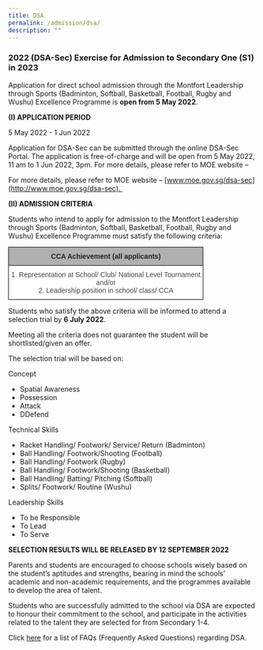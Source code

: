 ```yaml
---
title: DSA
permalink: /admission/dsa/
description: ""
---
```


### 2022 (DSA-Sec) Exercise for Admission to Secondary One (S1) in 2023

Application for direct school admission through the Montfort Leadership through Sports (Badminton, Softball, Basketball, Football, Rugby and Wushu) Excellence Programme is **open from 5 May 2022**.


**(I) APPLICATION PERIOD**   

5 May 2022 - 1 Jun 2022

Application for DSA-Sec can be submitted through the online DSA-Sec Portal. The application is free-of-charge and will be open from 5 May 2022, 11 am to 1 Jun 2022, 3pm. For more details, please refer to MOE website –   

For more details, please refer to MOE website – [www.moe.gov.sg/dsa-sec](http://www.moe.gov.sg/dsa-sec). 


**(II) ADMISSION CRITERIA** 

 
Students who intend to apply for admission to the Montfort Leadership through Sports (Badminton, Softball, Basketball, Football, Rugby and Wushu) Excellence Programme must satisfy the following criteria:

<style type="text/css">
.tg  {border-collapse:collapse;border-spacing:0;margin:0px auto;}
.tg td{border-color:black;border-style:solid;border-width:1px;font-family:Arial, sans-serif;font-size:14px;
  overflow:hidden;padding:10px 5px;word-break:normal;}
.tg th{border-color:black;border-style:solid;border-width:1px;font-family:Arial, sans-serif;font-size:14px;
  font-weight:normal;overflow:hidden;padding:10px 5px;word-break:normal;}
.tg .tg-sxkx{background-color:#FFF;color:#454545;text-align:center;vertical-align:top}
.tg .tg-dwlh{background-color:#B0B0B0;color:#222;font-weight:bold;text-align:center;vertical-align:middle}
</style>
<table class="tg">
<tbody>
  <tr>
    <td class="tg-dwlh"><span style="color:#222;background-color:#B0B0B0">CCA Achievement (all applicants)</span></td>
  </tr>
  <tr>
    <td class="tg-sxkx"><span style="color:#454545;background-color:#FFF">1. Representation at School/ Club/ National Level Tournament</span><br><span style="color:#454545;background-color:#FFF">and/or</span><br><span style="color:#454545;background-color:#FFF">2. Leadership position in school/ class/ CCA </span></td>
  </tr>
</tbody>
</table>


Students who satisfy the above criteria will be informed to attend a selection trial by **6 July 2022**. 

Meeting all the criteria does not guarantee the student will be shortlisted/given an offer.

  

The selection trial will be based on:

  

Concept

* Spatial Awareness
* Possession
* Attack
* DDefend  

  

Technical Skills

* Racket Handling/ Footwork/ Service/ Return (Badminton)
* Ball Handling/ Footwork/Shooting (Football)  
* Ball Handling/ Footwork (Rugby)
* Ball Handling/ Footwork/Shooting (Basketball) 
* Ball Handling/ Batting/ Pitching (Softball)
* Splits/ Footwork/ Routine (Wushu)

  

Leadership Skills

* To be Responsible
* To Lead
* To Serve
  

**SELECTION RESULTS WILL BE RELEASED BY 12 SEPTEMBER 2022**

Parents and students are encouraged to choose schools wisely based on the student’s aptitudes and strengths, bearing in mind the schools’ academic and non-academic requirements, and the programmes available to develop the area of talent.

Students who are successfully admitted to the school via DSA are expected to honour their commitment to the school, and participate in the activities related to the talent they are selected for from Secondary 1-4.

Click [here](https://drive.google.com/file/d/15yaGUbo3RZk6k-ieLUUxl173SGSL3h_2/view) for a list of FAQs (Frequently Asked Questions) regarding DSA.
